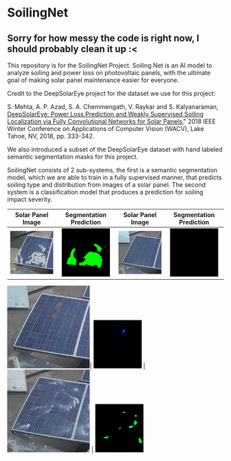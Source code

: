 # SoilingNet
## Sorry for how messy the code is right now, I should probably clean it up :<
This repository is for the SoilingNet Project. Soiling Net is an AI model to analyze soiling and power loss on photovoltaic panels, with the ultimate goal of making solar panel maintenance easier for everyone. 

Credit to the DeepSolarEye project for the dataset we use for this project:

S. Mehta, A. P. Azad, S. A. Chemmengath, V. Raykar and S. Kalyanaraman,
[DeepSolarEye: Power Loss Prediction and Weakly Supervised Soiling Localization via Fully    Convolutional Networks for Solar Panels,](https://arxiv.org/abs/1710.03811)" 2018 IEEE Winter Conference on Applications of Computer Vision (WACV), Lake Tahoe, NV, 2018, pp. 333-342.

We also introduced a subset of the DeepSolarEye dataset with hand labeled semantic segmentation masks for this project.

SoilingNet consists of 2 sub-systems, the first is a semantic segmentation model, which we are able to train in a fully supervised manner, that predicts soiling type and distribution from images of a solar panel. The second system is a classification model that produces a prediction for soiling impact severity.

Solar Panel Image          |  Segmentation Prediction | Solar Panel Image | Segmentation Prediction
:-------------------------:|:-------------------------:|:-----------------:|:--------------------:
![in1](https://github.com/ThomasGust/SoilingNet/blob/main/examples/inputs/test1.png)   | ![pred1](https://github.com/ThomasGust/SoilingNet/blob/main/examples/outputs/out1.png) |![in2](https://github.com/ThomasGust/SoilingNet/blob/main/examples/inputs/test2.png)| ![pred2](https://github.com/ThomasGust/SoilingNet/blob/main/examples/outputs/out2.png)

![in3](https://github.com/ThomasGust/SoilingNet/blob/main/examples/inputs/test3.png)| ![pred3](https://github.com/ThomasGust/SoilingNet/blob/main/examples/outputs/out3.png) | ![in4](https://github.com/ThomasGust/SoilingNet/blob/main/examples/inputs/test4.png) | ![pred4](https://github.com/ThomasGust/SoilingNet/blob/main/examples/outputs/out4.png)
